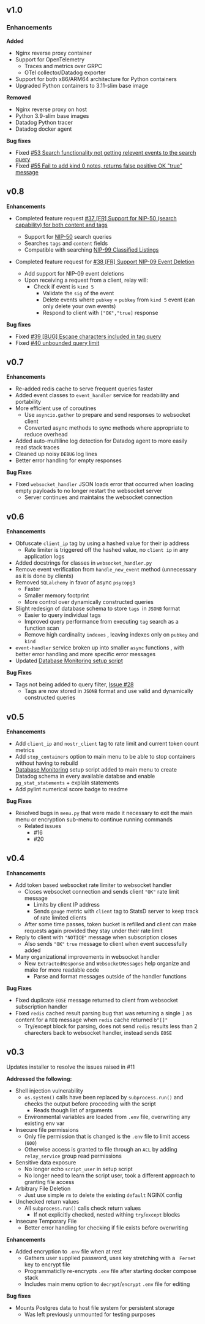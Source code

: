 ## v1.0

### Enhancements
**Added**
* Nginx reverse proxy container
* Support for OpenTelemetry
  * Traces and metrics over GRPC
  * OTel collector/Datadog exporter
* Support for both x86/ARM64 architecture for Python containers
* Upgraded Python containers to 3.11-slim base image

**Removed**
* Nginx reverse proxy on host
* Python 3.9-slim base images
* Datadog Python tracer
* Datadog docker agent

**Bug fixes**
* Fixed [#53 Search functionality not getting relevent events to the search query](https://github.com/UTXOnly/nost-py/issues/53)
* Fixed [#55 Fail to add kind 0 notes, returns false positive OK "true" message](https://github.com/UTXOnly/nost-py/issues/55)

## v0.8

**Enhancements**
* Completed feature request [#37 [FR] Support for NIP-50 (search capability) for both content and tags](https://github.com/UTXOnly/nost-py/issues/37)
  * Support for [NIP-50](https://github.com/nostr-protocol/nips/blob/master/50.md#nip-50) search queries
  * Searches `tags` and `content` fields
  * Compatible with searching [NIP-99 Classified Listings](https://github.com/nostr-protocol/nips/blob/master/99.md)
 
* Completed feature request for [#38 [FR] Support NIP-09 Event Deletion](https://github.com/UTXOnly/nost-py/issues/38)
  * Add support for NIP-09 event deletions
  * Upon receiving a request from a client, relay will:
    * Check if event is `kind 5`
      * Validate the `sig` of the event
      * Delete events where `pubkey` = `pubkey` from `kind 5` event (can only delete your own events)
      * Respond to client with `["OK","true]` response

**Bug fixes**
* Fixed [#39 [BUG] Escape characters included in tag query](https://github.com/UTXOnly/nost-py/issues/39) 
* Fixed [#40 unbounded query limit](https://github.com/UTXOnly/nost-py/issues/40)

## v0.7
**Enhancements**
* Re-added redis cache to serve frequent queries faster
* Added event classes to `event_handler` service for readability and portability
* More efficient  use of coroutines
  * Use `asyncio.gather` to prepare and send responses to websocket client
  * Converted async methods to sync methods where appropriate to reduce overhead
* Added auto-multiline log detection for Datadog agent to more easily read stack traces
* Cleaned up noisy `DEBUG` log lines
* Better error handling for empty responses

**Bug Fixes**
* Fixed `websocket_handler` JSON loads error that occurred when loading empty payloads to no longer restart the websocket server
  * Server continues and maintains the websocket connection

## v0.6
**Enhancements**
* Obfuscate `client_ip` tag by using a hashed value for their ip address
  * Rate limiter is triggered off the hashed value, no `client ip` in any application logs
* Added docstrings for classes in `websocket_handler.py`
* Remove event verification from `handle_new_event` method (unnecessary as it is done by clients)
* Removed `SQLalchemy` in favor of async `psycopg3`
    * Faster
    * Smaller memory footprint
    * More control over dynamically constructed queries
* Slight redesign of database schema to store `tags `in `JSONB` format
  * Easier to query individual tags
  * Improved query performance from executing `tag` search as a function scan
  * Remove high cardinality `indexes` , leaving indexes only on `pubkey` and `kind`
* `event-handler` service broken up into smaller `async` functions , with better error handling and more specific error messages
* Updated [Database Monitoring setup script](https://github.com/DataDog/Miscellany/tree/master/dbm_setup)

**Bug Fixes**
* Tags not being added to query filter, [Issue #28](https://github.com/UTXOnly/nost-py/issues/28)
  * Tags are now stored in `JSONB` format and use valid and dynamically constructed queries


## v0.5

**Enhancements**
* Add `client_ip` and `nostr_client` tag to rate limit and current token count metrics 
* Add `stop_containers` option to main menu to be able to stop containers without having to rebuild
* [Database Monitoring](https://docs.datadoghq.com/database_monitoring/setup_postgres/selfhosted/?tab=postgres10) setup script added to main menu to create Datadog schema in every available databse and enable `pg_stat_statements` + explain statements
* Add pylint numerical score badge to readme

**Bug Fixes**
* Resolved bugs in `menu.py` that were made it necessary to exit the main menu or encryption sub-menu to continue running commands
    * Related issues
        * #16
        * #20

## v0.4

**Enhancements**
* Add token based websocket rate limiter to websocket handler
    * Closes websocket connection and sends client `"OK"` rate limit message
        * Limits by client IP address
        * Sends `gauge` metric with `client` tag to StatsD server to keep track of rate limited clients 
    * After some time passes, token bucket is refilled and client can make requests again provided they stay under their rate limit
* Reply to client with `"NOTICE"` message when subscription closes
    * Also sends `"OK"` `true` message to client when event successfully added
* Many organizational improvements in websocket handler
    * New `ExtractedResponse` and `WebsocketMessages` help organize and make for more readable code
        * Parse and format messages outside of the handler functions

**Bug Fixes**
* Fixed duplicate `EOSE` message returned to client from websocket subscription handler 
* Fixed `redis` cached result parsing bug that was returning a single `]` as content for a `REQ` message when `redis` cache returned  `b"[]"`
    * Try/except block for parsing, does not send `redis` results less than 2 charecters back to websocket handler, instead sends `EOSE` 

## v0.3

Updates installer to resolve the issues raised in #11 

**Addressed the following:**

* Shell injection vulnerability
    * `os.system()` calls have been replaced by `subprocess.run()` and checks the output before proceeding with the script
        * Reads though list of arguments
    * Environmental variables are loaded from `.env` file, overwriting any existing env var
* Insecure file permissions
    * Only file permission that is changed is the `.env` file to limit access (`600`)
    * Otherwise access is granted to file through an `ACL` by adding `relay_service` group read permissions
* Sensitive data exposure
    * No longer echo `script_user` in setup script
    * No longer need to learn the script user, took a different approach to granting file access
* Arbitrary File Deletion
    * Just use simple `rm` to delete the existing `default` NGINX config
* Unchecked return values
    * All `subprocess.run()` calls check return values
        * If not explicitly checked, nested withing `try`/`except` blocks
* Insecure Temporary File
    * Better error handling for checking if file exists before overwriting

**Enhancements**
* Added encryption to `.env` file when at rest
    * Gathers user supplied password, uses key stretching with a ` Fernet` key to encrypt file
    * Programmaticlly re-encrypts `.env` file after starting docker compose stack
    * Includes main menu option to `decrypt`/`encrypt` `.env` file for editing

**Bug fixes**
* Mounts Postgres data to host file system for persistent storage
   * Was left previously unmounted for testing purposes
